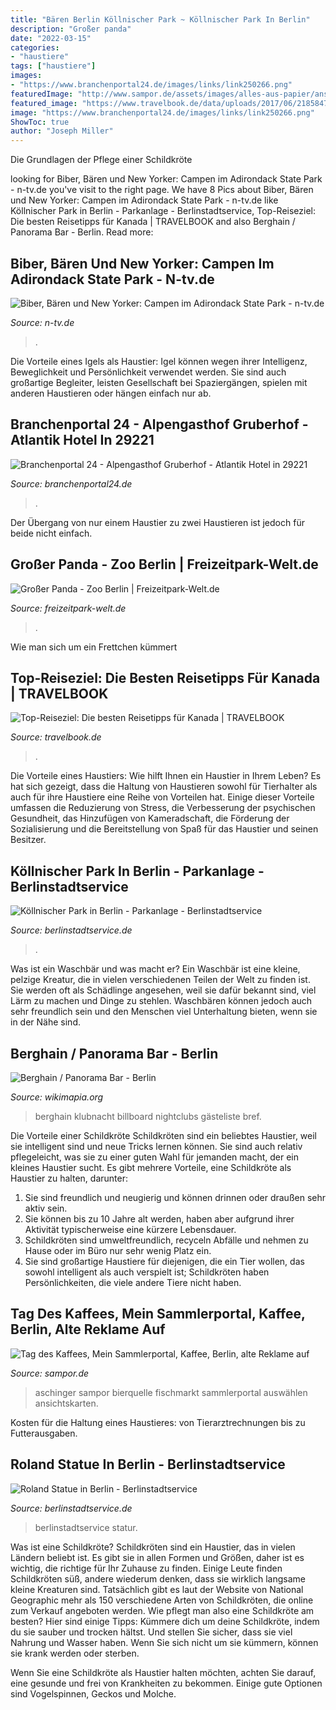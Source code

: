 ```yaml
---
title: "Bären Berlin Köllnischer Park ~ Köllnischer Park In Berlin"
description: "Großer panda"
date: "2022-03-15"
categories:
- "haustiere"
tags: ["haustiere"]
images:
- "https://www.branchenportal24.de/images/links/link250266.png"
featuredImage: "http://www.sampor.de/assets/images/alles-aus-papier/ansichtskarten/aschinger/ak_aschinger_haus_17.jpg"
featured_image: "https://www.travelbook.de/data/uploads/2017/06/21858472_7307e6cc3c-1040x690.jpg"
image: "https://www.branchenportal24.de/images/links/link250266.png"
ShowToc: true
author: "Joseph Miller"
---
```



Die Grundlagen der Pflege einer Schildkröte

	

		
looking for Biber, Bären und New Yorker: Campen im Adirondack State Park - n-tv.de you've visit to the right page. We have 8 Pics about Biber, Bären und New Yorker: Campen im Adirondack State Park - n-tv.de like Köllnischer Park in Berlin - Parkanlage - Berlinstadtservice, Top-Reiseziel: Die besten Reisetipps für Kanada | TRAVELBOOK and also Berghain / Panorama Bar - Berlin. Read more:
		
    
## Biber, Bären Und New Yorker: Campen Im Adirondack State Park - N-tv.de

<img loading=lazy src="https://bilder4.n-tv.de/img/dpa_reise/origs389143/3172532149-w1280-h960/Im-Adirondack-State-Park-herrscht-an-Wasser-kein-Mangel-auch-Touristen-bewegen-sich-deshalb-bevorzugt-im-Boot.jpg" onerror="this.onerror=null;this.src='https://tse3.mm.bing.net/th?id=OIP.7SrEg3hf_6Kmk4kSoh4GrQHaFk&amp;pid=15.1';" alt="Biber, Bären und New Yorker: Campen im Adirondack State Park - n-tv.de">

_Source: n-tv.de_

>. 

	

Die Vorteile eines Igels als Haustier: Igel können wegen ihrer Intelligenz, Beweglichkeit und Persönlichkeit verwendet werden. Sie sind auch großartige Begleiter, leisten Gesellschaft bei Spaziergängen, spielen mit anderen Haustieren oder hängen einfach nur ab.

    
## Branchenportal 24 - Alpengasthof Gruberhof - Atlantik Hotel In 29221

<img loading=lazy src="https://www.branchenportal24.de/images/links/link250266.png" onerror="this.onerror=null;this.src='https://tse1.mm.bing.net/th?id=OIP.wMRcbQ38tGNkCWGpTiUK4QAAAA&amp;pid=15.1';" alt="Branchenportal 24 - Alpengasthof Gruberhof - Atlantik Hotel in 29221">

_Source: branchenportal24.de_

>. 

	

Der Übergang von nur einem Haustier zu zwei Haustieren ist jedoch für beide nicht einfach.

    
## Großer Panda - Zoo Berlin | Freizeitpark-Welt.de

<img loading=lazy src="https://www.freizeitpark-welt.de/zoo/zoo_berlin/fotos/presse/20170705_205012_1.jpg" onerror="this.onerror=null;this.src='https://tse4.mm.bing.net/th?id=OIP.Mjxqs3mi2Zqc6VQEN0AzvAHaE7&amp;pid=15.1';" alt="Großer Panda - Zoo Berlin | Freizeitpark-Welt.de">

_Source: freizeitpark-welt.de_

>. 

	

Wie man sich um ein Frettchen kümmert

    
## Top-Reiseziel: Die Besten Reisetipps Für Kanada | TRAVELBOOK

<img loading=lazy src="https://www.travelbook.de/data/uploads/2017/06/21858472_7307e6cc3c-1040x690.jpg" onerror="this.onerror=null;this.src='https://tse2.mm.bing.net/th?id=OIP.IR5hGUAgHXXC5Wfz5wELNwHaE6&amp;pid=15.1';" alt="Top-Reiseziel: Die besten Reisetipps für Kanada | TRAVELBOOK">

_Source: travelbook.de_

>. 

	

Die Vorteile eines Haustiers: Wie hilft Ihnen ein Haustier in Ihrem Leben?
Es hat sich gezeigt, dass die Haltung von Haustieren sowohl für Tierhalter als auch für ihre Haustiere eine Reihe von Vorteilen hat. Einige dieser Vorteile umfassen die Reduzierung von Stress, die Verbesserung der psychischen Gesundheit, das Hinzufügen von Kameradschaft, die Förderung der Sozialisierung und die Bereitstellung von Spaß für das Haustier und seinen Besitzer.

    
## Köllnischer Park In Berlin - Parkanlage - Berlinstadtservice

<img loading=lazy src="https://www.berlinstadtservice.de/image/Koellnischer_Park_bss.jpg" onerror="this.onerror=null;this.src='https://tse4.mm.bing.net/th?id=OIP.s6o0ucOdERHlZ8uPkU3RIAAAAA&amp;pid=15.1';" alt="Köllnischer Park in Berlin - Parkanlage - Berlinstadtservice">

_Source: berlinstadtservice.de_

>. 

	

Was ist ein Waschbär und was macht er?
Ein Waschbär ist eine kleine, pelzige Kreatur, die in vielen verschiedenen Teilen der Welt zu finden ist. Sie werden oft als Schädlinge angesehen, weil sie dafür bekannt sind, viel Lärm zu machen und Dinge zu stehlen. Waschbären können jedoch auch sehr freundlich sein und den Menschen viel Unterhaltung bieten, wenn sie in der Nähe sind.

    
## Berghain / Panorama Bar - Berlin

<img loading=lazy src="https://photos.wikimapia.org/p/00/03/65/31/78_big.jpg" onerror="this.onerror=null;this.src='https://tse2.mm.bing.net/th?id=OIP.norh7RlH9PVgmmx6D5NZGgHaDZ&amp;pid=15.1';" alt="Berghain / Panorama Bar - Berlin">

_Source: wikimapia.org_

>berghain klubnacht billboard nightclubs gästeliste bref. 

	

Die Vorteile einer Schildkröte
Schildkröten sind ein beliebtes Haustier, weil sie intelligent sind und neue Tricks lernen können. Sie sind auch relativ pflegeleicht, was sie zu einer guten Wahl für jemanden macht, der ein kleines Haustier sucht. Es gibt mehrere Vorteile, eine Schildkröte als Haustier zu halten, darunter:
1. Sie sind freundlich und neugierig und können drinnen oder draußen sehr aktiv sein.
2. Sie können bis zu 10 Jahre alt werden, haben aber aufgrund ihrer Aktivität typischerweise eine kürzere Lebensdauer.
3. Schildkröten sind umweltfreundlich, recyceln Abfälle und nehmen zu Hause oder im Büro nur sehr wenig Platz ein.
4. Sie sind großartige Haustiere für diejenigen, die ein Tier wollen, das sowohl intelligent als auch verspielt ist; Schildkröten haben Persönlichkeiten, die viele andere Tiere nicht haben.

    
## Tag Des Kaffees, Mein Sammlerportal, Kaffee, Berlin, Alte Reklame Auf

<img loading=lazy src="http://www.sampor.de/assets/images/alles-aus-papier/ansichtskarten/aschinger/ak_aschinger_haus_17.jpg" onerror="this.onerror=null;this.src='https://tse2.mm.bing.net/th?id=OIP.3fifrYyI_cV_i0baaY2w9AHaEs&amp;pid=15.1';" alt="Tag des Kaffees, Mein Sammlerportal, Kaffee, Berlin, alte Reklame auf">

_Source: sampor.de_

>aschinger sampor bierquelle fischmarkt sammlerportal auswählen ansichtskarten. 

	

Kosten für die Haltung eines Haustieres: von Tierarztrechnungen bis zu Futterausgaben.

    
## Roland Statue In Berlin - Berlinstadtservice

<img loading=lazy src="https://www.berlinstadtservice.de/image/Roland_Statue_Berlin.jpg" onerror="this.onerror=null;this.src='https://tse1.mm.bing.net/th?id=OIP.XJdDhzKlQk2M1BmkPte-JgAAAA&amp;pid=15.1';" alt="Roland Statue in Berlin - Berlinstadtservice">

_Source: berlinstadtservice.de_

>berlinstadtservice statur. 

	

Was ist eine Schildkröte?
Schildkröten sind ein Haustier, das in vielen Ländern beliebt ist. Es gibt sie in allen Formen und Größen, daher ist es wichtig, die richtige für Ihr Zuhause zu finden. Einige Leute finden Schildkröten süß, andere wiederum denken, dass sie wirklich langsame kleine Kreaturen sind. Tatsächlich gibt es laut der Website von National Geographic mehr als 150 verschiedene Arten von Schildkröten, die online zum Verkauf angeboten werden. Wie pflegt man also eine Schildkröte am besten? Hier sind einige Tipps:
Kümmere dich um deine Schildkröte, indem du sie sauber und trocken hältst. Und stellen Sie sicher, dass sie viel Nahrung und Wasser haben. Wenn Sie sich nicht um sie kümmern, können sie krank werden oder sterben.

Wenn Sie eine Schildkröte als Haustier halten möchten, achten Sie darauf, eine gesunde und frei von Krankheiten zu bekommen. Einige gute Optionen sind Vogelspinnen, Geckos und Molche.

